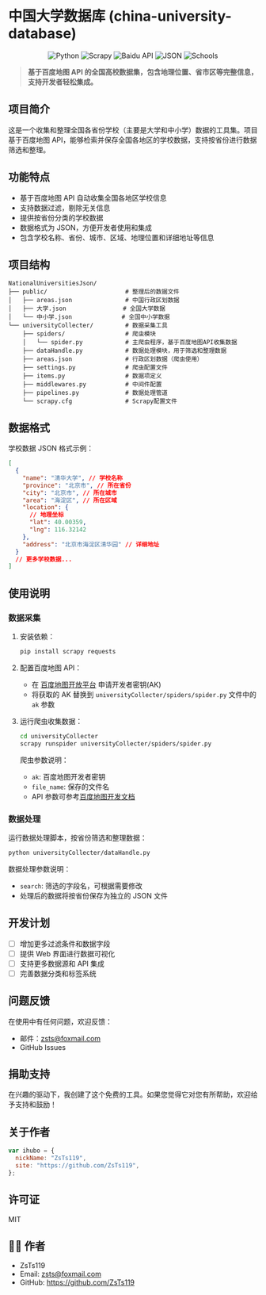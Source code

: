 # 中国大学数据库 (china-university-database)

<div align="center">
  
![Python](https://img.shields.io/badge/Python-3.x-blue)
![Scrapy](https://img.shields.io/badge/Scrapy-2.x-green)
![Baidu API](https://img.shields.io/badge/Baidu_Map-API-red)
![JSON](https://img.shields.io/badge/Data_Format-JSON-orange)
![Schools](https://img.shields.io/badge/Schools-Nationwide-yellow)

</div>

> **基于百度地图 API 的全国高校数据集，包含地理位置、省市区等完整信息，支持开发者轻松集成。**

## 项目简介

这是一个收集和整理全国各省份学校（主要是大学和中小学）数据的工具集。项目基于百度地图 API，能够检索并保存全国各地区的学校数据，支持按省份进行数据筛选和整理。

## 功能特点

- 基于百度地图 API 自动收集全国各地区学校信息
- 支持数据过滤，剔除无关信息
- 提供按省份分类的学校数据
- 数据格式为 JSON，方便开发者使用和集成
- 包含学校名称、省份、城市、区域、地理位置和详细地址等信息

## 项目结构

```
NationalUniversitiesJson/
├── public/                      # 整理后的数据文件
│   ├── areas.json               # 中国行政区划数据
│   ├── 大学.json                # 全国大学数据
│   └── 中小学.json              # 全国中小学数据
└── universityCollecter/         # 数据采集工具
    ├── spiders/                 # 爬虫模块
    │   └── spider.py            # 主爬虫程序，基于百度地图API收集数据
    ├── dataHandle.py            # 数据处理模块，用于筛选和整理数据
    ├── areas.json               # 行政区划数据（爬虫使用）
    ├── settings.py              # 爬虫配置文件
    ├── items.py                 # 数据项定义
    ├── middlewares.py           # 中间件配置
    ├── pipelines.py             # 数据处理管道
    └── scrapy.cfg               # Scrapy配置文件
```

## 数据格式

学校数据 JSON 格式示例：

```json
[
  {
    "name": "清华大学", // 学校名称
    "province": "北京市", // 所在省份
    "city": "北京市", // 所在城市
    "area": "海淀区", // 所在区域
    "location": {
      // 地理坐标
      "lat": 40.00359,
      "lng": 116.32142
    },
    "address": "北京市海淀区清华园" // 详细地址
  }
  // 更多学校数据...
]
```

## 使用说明

### 数据采集

1. 安装依赖：

   ```bash
   pip install scrapy requests
   ```

2. 配置百度地图 API：

   - 在 [百度地图开放平台](http://lbsyun.baidu.com/apiconsole/key/create) 申请开发者密钥(AK)
   - 将获取的 AK 替换到 `universityCollecter/spiders/spider.py` 文件中的 `ak` 参数

3. 运行爬虫收集数据：

   ```bash
   cd universityCollecter
   scrapy runspider universityCollecter/spiders/spider.py
   ```

   爬虫参数说明：

   - `ak`: 百度地图开发者密钥
   - `file_name`: 保存的文件名
   - API 参数可参考[百度地图开发文档](https://lbsyun.baidu.com/faq/api?title=webapi/guide/webservice-placeapi/district)

### 数据处理

运行数据处理脚本，按省份筛选和整理数据：

```bash
python universityCollecter/dataHandle.py
```

数据处理参数说明：

- `search`: 筛选的字段名，可根据需要修改
- 处理后的数据将按省份保存为独立的 JSON 文件

## 开发计划

- [ ] 增加更多过滤条件和数据字段
- [ ] 提供 Web 界面进行数据可视化
- [ ] 支持更多数据源和 API 集成
- [ ] 完善数据分类和标签系统

## 问题反馈

在使用中有任何问题，欢迎反馈：

- 邮件：zsts@foxmail.com
- GitHub Issues

## 捐助支持

在兴趣的驱动下，我创建了这个免费的工具。如果您觉得它对您有所帮助，欢迎给予支持和鼓励！

## 关于作者

```javascript
var ihubo = {
  nickName: "ZsTs119",
  site: "https://github.com/ZsTs119",
};
```

## 许可证

MIT

## 👨‍💻 作者

- ZsTs119
- Email: zsts@foxmail.com
- GitHub: https://github.com/ZsTs119

